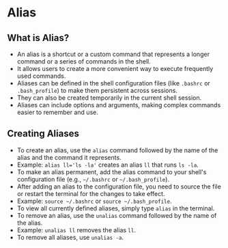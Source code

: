 # Alias

## What is Alias?

- An alias is a shortcut or a custom command that represents a longer command or a series of commands in the shell.
- It allows users to create a more convenient way to execute frequently used commands.
- Aliases can be defined in the shell configuration files (like `.bashrc` or `.bash_profile`) to make them persistent across sessions.
- They can also be created temporarily in the current shell session.
- Aliases can include options and arguments, making complex commands easier to remember and use.

## Creating Aliases

- To create an alias, use the `alias` command followed by the name of the alias and the command it represents.
- Example: `alias ll='ls -la'` creates an alias `ll` that runs `ls -la`.
- To make an alias permanent, add the alias command to your shell's configuration file (e.g., `~/.bashrc` or `~/.bash_profile`).
- After adding an alias to the configuration file, you need to source the file or restart the terminal for the changes to take effect.
- Example: `source ~/.bashrc` or `source ~/.bash_profile`.
- To view all currently defined aliases, simply type `alias` in the terminal.
- To remove an alias, use the `unalias` command followed by the name of the alias.
- Example: `unalias ll` removes the alias `ll`.
- To remove all aliases, use `unalias -a`.
